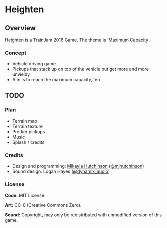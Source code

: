 # Heighten

## Overview

Heighten is a TrainJam 2016 Game. The theme is 'Maximum Capacity'.

### Concept

* Vehicle driving game
* Pickups that stack up on top of the vehicle but get more and more unvieldy
* Aim is to reach the maximum capacity, ten

## TODO

### Plan

* Terrain map
* Terrain texture
* Prettier pickups
* Music
* Splash / credits

### Credits

* Design and programming: [Mikayla Hutchinson](https://mhut.ch) ([@mjhutchinson](https://twitter.com/mjhutchinson))
* Sound design: Logan Hayes ([@dynamix_audio](https://twitter.com/dynamix_audio))

### License

**Code:** MIT License.

**Art:** CC-0 (Creative Commons Zero).

**Sound:** Copyright, may only be redistributed with unmodified version of this game.
